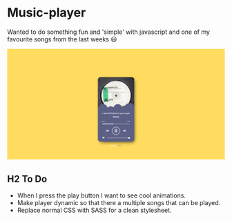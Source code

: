 # Music-player

Wanted to do something fun and 'simple' with javascript and one of my favourite songs from the last weeks :smiley:

![GitHub Logo](/images/screenshot.png)

## H2 To Do

* When I press the play button I want to see cool animations.
* Make player dynamic so that there a multiple songs that can be played.
* Replace normal CSS with SASS for a clean stylesheet.

